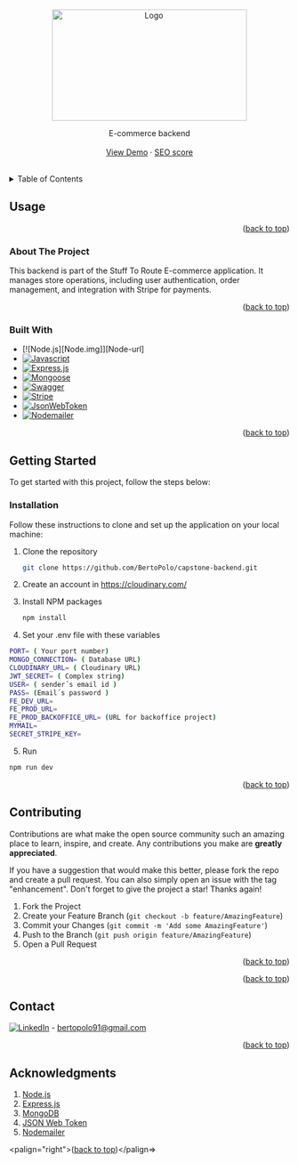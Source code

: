 <a name="readme-top"></a>

<!-- PROJECT LOGO -->
<br />
<div align="center">
    <img src="https://stufftoroute.vercel.app/STR_LOGIN.avif" alt="Logo" width="350" height="200">
  
   <p align="center">
    E-commerce backend
    <br />
    <br />
    <a href="https://stufftoroute.vercel.app" target="_blank" rel="noopener noreferrer">View Demo</a>
    ·
    <a href="https://pagespeed.web.dev/analysis/https-stufftoroute-vercel-app/7hlq5fiq11?form_factor=mobile" target="_blank" rel="noopener noreferrer">
      SEO score
    </a>
  </p>
</div>

<br/>

<!-- TABLE OF CONTENTS -->
<details>
  <summary>Table of Contents</summary>
  <ol>
    <li>
      <a href="#usage">Usage</a>
      <ul>
      <li><a href="#about-the-project">About The Project</a></li>
        <li><a href="#built-with">Built With</a></li>
      </ul>      
    </li>
    <li>
      <a href="#getting-started">Getting Started</a>
      <ul>
        <li><a href="#installation">Installation</a></li>
      </ul>
    </li>
    <li><a href="#contributing">Contributing</a></li>
    <li><a href="#contact">Contact</a></li>
    <li><a href="#acknowledgments">Acknowledgments</a></li>
  </ol>
</details>

## Usage

<p align="right">(<a href="#readme-top">back to top</a>)</p>

<!-- ABOUT THE PROJECT -->

### About The Project

This backend is part of the Stuff To Route E-commerce application. It manages store operations, including user authentication, order management, and integration with Stripe for payments.

<p align="right">(<a href="#readme-top">back to top</a>)</p>

### Built With

- [![Node.js][Node.img]][Node-url]
- [![Javascript][Javascript.img]][Javascript-url]
- [![Express.js][Express.img]][Express-url]
- [![Mongoose][Mongoose.img]][Mongoose-url]
- [![Swagger][Swagger.img]][Swagger-url]
- [![Stripe][Stripe.img]][Stripe-url]
- [![JsonWebToken][JsonWebToken.img]][JsonWebToken-url]
- [![Nodemailer][Nodemailer.img]][Nodemailer-url]

<p align="right">(<a href="#readme-top">back to top</a>)</p>

<!-- GETTING STARTED -->

## Getting Started

To get started with this project, follow the steps below:

### Installation

Follow these instructions to clone and set up the application on your local machine:

1. Clone the repository
   ```sh
   git clone https://github.com/BertoPolo/capstone-backend.git
   ```
2. Create an account in https://cloudinary.com/

3. Install NPM packages
   ```sh
   npm install
   ```
4. Set your .env file with these variables

```sh
PORT= ( Your port number)
MONGO_CONNECTION= ( Database URL)
CLOUDINARY_URL= ( Cloudinary URL)
JWT_SECRET= ( Complex string)
USER= ( sender´s email id )
PASS= (Email´s password )
FE_DEV_URL=
FE_PROD_URL=
FE_PROD_BACKOFFICE_URL= (URL for backoffice project)
MYMAIL=
SECRET_STRIPE_KEY=
```

5. Run

```sh
npm run dev
```

<p align="right">(<a href="#readme-top">back to top</a>)</p>

<!-- CONTRIBUTING -->

## Contributing

Contributions are what make the open source community such an amazing place to learn, inspire, and create. Any contributions you make are **greatly appreciated**.

If you have a suggestion that would make this better, please fork the repo and create a pull request. You can also simply open an issue with the tag "enhancement".
Don't forget to give the project a star! Thanks again!

1. Fork the Project
2. Create your Feature Branch (`git checkout -b feature/AmazingFeature`)
3. Commit your Changes (`git commit -m 'Add some AmazingFeature'`)
4. Push to the Branch (`git push origin feature/AmazingFeature`)
5. Open a Pull Request

<p align="right">(<a href="#readme-top">back to top</a>)</p>

<!-- LICENSE -->

<!--
## License

Distributed under the MIT License. See `LICENSE.txt` for more information.

-->
<p align="right">(<a href="#readme-top">back to top</a>)</p>

<!-- CONTACT -->

## Contact

[![LinkedIn][linkedin-img]][linkedin-url] - bertopolo91@gmail.com

<p align="right">(<a href="#readme-top">back to top</a>)</p>

<!-- ACKNOWLEDGMENTS -->

## Acknowledgments

<!--
Use this space to list resources you find helpful and would like to give credit to. I've included a few of my favorites to kick things off!
-->
<ol>
  
<li> <a href="">Node.js</a></li>  
<li><a href="https://expressjs.com/">Express.js</a></li>
<li><a href="">MongoDB</a></li>
<li><a href="https://www.npmjs.com/package/jsonwebtoken">JSON Web Token</a></li>
<li><a href="https://nodemailer.com/">Nodemailer</a></li>

</ol>

<palign="right">(<a href="#readme-top">back to top</a>)</palign=>

<!-- MARKDOWN LINKS & IMAGES -->
<!-- https://www.markdownguide.org/basic-syntax/#reference-style-links -->

[linkedin-shield]: https://img.shields.io/badge/-LinkedIn-black.svg?style=for-the-badge&logo=linkedin&colorB=555
[linkedin-url]: https://linkedin.com/in/bertopolo
[linkedin-img]: https://img.shields.io/badge/Bertopolo-blue?logo=linkedin
[Javascript.img]: https://img.shields.io/badge/Javascript-blue?logo=javascript
[Javascript-url]: https://javascript.com
[Express.img]: https://img.shields.io/badge/Express-blue?logo=express
[Express-url]: https://expressjs.com/
[Mongoose.img]: https://img.shields.io/badge/Mongoose-blue?logo=mongoose
[Mongoose-url]: https://mongoosejs.com/
[Swagger.img]: https://img.shields.io/badge/Swagger-blue?logo=swagger
[Swagger-url]: https://swagger.io/
[Stripe.img]: https://img.shields.io/badge/Stripe-blue?logo=stripe
[Stripe-url]: https://stripe.com/
[JsonWebToken.img]: https://img.shields.io/badge/JsonWebToken-blue?logo=jsonwebtoken
[JsonWebToken-url]: https://www.npmjs.com/package/jsonwebtoken
[Nodemailer.img]: https://img.shields.io/badge/Nodemailer-blue?logo=nodemailer
[Nodemailer-url]: https://nodemailer.com/

<!--
[Node-img]:
[Node-url]:
[MongoDB-img]:
[MongoDB-url]:
-->
